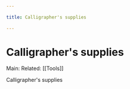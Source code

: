 --- 
title: Calligrapher's supplies 
---
# Calligrapher's supplies
Main:
Related: [[Tools]]

Calligrapher's supplies
